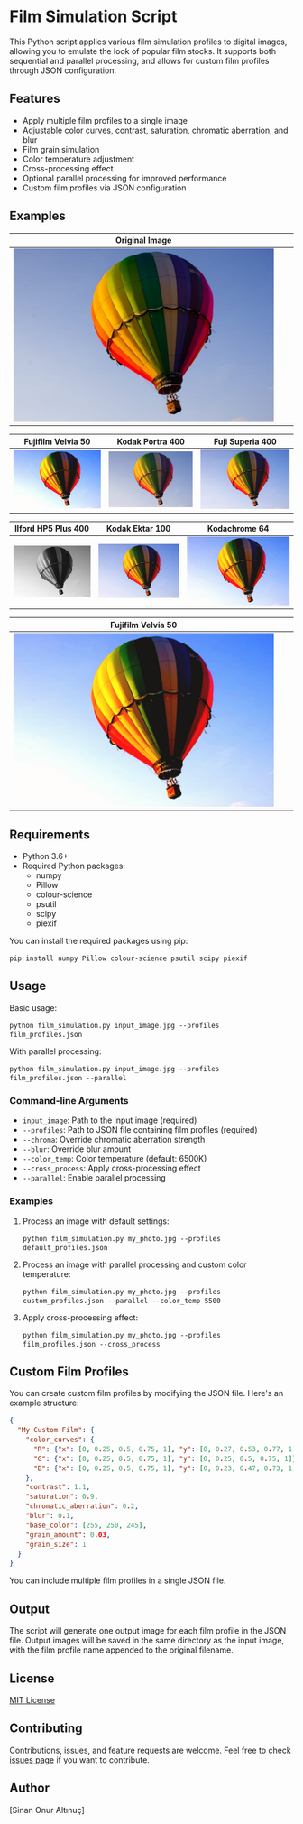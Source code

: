 # Film Simulation Script

This Python script applies various film simulation profiles to digital images, allowing you to emulate the look of popular film stocks. It supports both sequential and parallel processing, and allows for custom film profiles through JSON configuration.

## Features

- Apply multiple film profiles to a single image
- Adjustable color curves, contrast, saturation, chromatic aberration, and blur
- Film grain simulation
- Color temperature adjustment
- Cross-processing effect
- Optional parallel processing for improved performance
- Custom film profiles via JSON configuration

## Examples


| Original Image                  |                                   |                                     |
|-------------------------------------|-----------------------------------|-------------------------------------|
| ![Original](examples/picture.jpg)   |                                   |



| Fujifilm Velvia 50                  | Kodak Portra 400                  | Fuji Superia 400                    |
|-------------------------------------|-----------------------------------|-------------------------------------|
| ![Fujifilm Velvia 50](examples/picture_Fujifilm_Velvia_50.jpg)    | ![Kodak Portra 400](examples/picture_Kodak_Portra_400.jpg) | ![Fuji Superia 400](examples/picture_Fuji_Superia_400.jpg) |

| Ilford HP5 Plus 400                 | Kodak Ektar 100                   | Kodachrome 64                       |
|-------------------------------------|-----------------------------------|-------------------------------------|
| ![Ilford HP5 Plus 400](examples/picture_Ilford_HP5_Plus_400.jpg) | ![Kodak Ektar 100](examples/picture_Kodak_Ektar_100.jpg) | ![Kodachrome 64](examples/picture_Kodachrome_64.jpg) |

| Fujifilm Velvia 50                  |                                   |                                     |
|-------------------------------------|-----------------------------------|-------------------------------------|
| ![Fujifilm Velvia 50](examples/picture_Fujifilm_Velvia_50.jpg)    |                                   |                                     |


## Requirements

- Python 3.6+
- Required Python packages:
  - numpy
  - Pillow
  - colour-science
  - psutil
  - scipy
  - piexif

You can install the required packages using pip:

```
pip install numpy Pillow colour-science psutil scipy piexif
```

## Usage

Basic usage:

```
python film_simulation.py input_image.jpg --profiles film_profiles.json
```

With parallel processing:

```
python film_simulation.py input_image.jpg --profiles film_profiles.json --parallel
```

### Command-line Arguments

- `input_image`: Path to the input image (required)
- `--profiles`: Path to JSON file containing film profiles (required)
- `--chroma`: Override chromatic aberration strength
- `--blur`: Override blur amount
- `--color_temp`: Color temperature (default: 6500K)
- `--cross_process`: Apply cross-processing effect
- `--parallel`: Enable parallel processing

### Examples

1. Process an image with default settings:
   ```
   python film_simulation.py my_photo.jpg --profiles default_profiles.json
   ```

2. Process an image with parallel processing and custom color temperature:
   ```
   python film_simulation.py my_photo.jpg --profiles custom_profiles.json --parallel --color_temp 5500
   ```

3. Apply cross-processing effect:
   ```
   python film_simulation.py my_photo.jpg --profiles film_profiles.json --cross_process
   ```

## Custom Film Profiles

You can create custom film profiles by modifying the JSON file. Here's an example structure:

```json
{
  "My Custom Film": {
    "color_curves": {
      "R": {"x": [0, 0.25, 0.5, 0.75, 1], "y": [0, 0.27, 0.53, 0.77, 1]},
      "G": {"x": [0, 0.25, 0.5, 0.75, 1], "y": [0, 0.25, 0.5, 0.75, 1]},
      "B": {"x": [0, 0.25, 0.5, 0.75, 1], "y": [0, 0.23, 0.47, 0.73, 1]}
    },
    "contrast": 1.1,
    "saturation": 0.9,
    "chromatic_aberration": 0.2,
    "blur": 0.1,
    "base_color": [255, 250, 245],
    "grain_amount": 0.03,
    "grain_size": 1
  }
}
```

You can include multiple film profiles in a single JSON file.

## Output

The script will generate one output image for each film profile in the JSON file. Output images will be saved in the same directory as the input image, with the film profile name appended to the original filename.

## License

[MIT License](https://opensource.org/licenses/MIT)

## Contributing

Contributions, issues, and feature requests are welcome. Feel free to check [issues page](https://github.com/yourusername/film-simulation/issues) if you want to contribute.

## Author

[Sinan Onur Altınuç]


